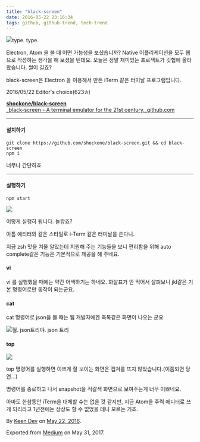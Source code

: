 ```yaml
---
title: "black-screen"
date: 2016-05-22 23:16:34
tags: github, github-trend, tech-trend 
---
```



![][image0]type. type.

Electron, Atom 을 볼 때 어떤 가능성을 보셨습니까? Native 어플리케이션을 모두 웹으로 작성하는 생각을 해 보셨을 텐데요. 오늘은 정말 재미있는 프로젝트가 깃헙에 올라 왔습니다. 썰이 길죠?

black-screen은 Electron 을 이용해서 만든 iTerm 같은 터미날 프로그램입니다.

2016/05/22 Editor's choice(623✰)

[**shockone/black-screen**  
_black-screen - A terminal emulator for the 21st century._github.com][anchor0][][anchor1]

---

#### 설치하기
    
    git clone https://github.com/shockone/black-screen.git && cd black-screen  
    npm i

너무나 간단하죠

---

#### 실행하기
    
    npm start

![][image1]

이렇게 실행히 됩니다. 놀랍죠?

아톰 에티터와 같은 스타일로 i-Term 같은 터미날을 쓴다니.

지금 zsh 맛을 겨울 알았는데 지원해 주는 기능들을 보니 편리함을 위해 auto complete같은 기능은 기본적으로 제공을 해 주네요.

#### vi

vi 를 실행했을 때에는 약간 어색하기는 하네요. 화살표가 안 먹어서 살펴보니 jkl같은 기본 명령어로만 동작이 되는군요.

#### cat

cat 명령어로 json을 볼 때는 웹 개발자에겐 축복같은 화면이 나오는 군요

![][image2]헐. json트리야. json 트리

#### top

![][image3]

top 명령어를 실행하면 이쁘게 잘 보이는 화면은 캡쳐를 뜨지 않았습니다.(이쯤되면 당연...)

명령어를 종료하고 나서 snapshot을 적갈색 화면으로 보여주는게 너무 이쁘네요.

아마도 한참동안 iTerm을 대체할 수는 없을 것 같지만, 지금 Atom을 주력 에디터로 쓰게 되리라고 1년전에는 상상도 할 수 없었을 테니 모르는 거죠.

By [Keen Dev][anchor2] on [May 22, 2016][anchor3].

Exported from [Medium][anchor4] on May 31, 2017\.


[anchor0]: https://github.com/shockone/black-screen "https://github.com/shockone/black-screen"
[anchor1]: https://github.com/shockone/black-screen
[anchor2]: https://medium.com/@keendev
[anchor3]: https://medium.com/p/d6e783922fab
[anchor4]: https://medium.com


[image0]: /images/1*-3iP5-TURZj9w0z5SQZr8Q.png
[image1]: /images/1*53PzecKOUjK01Csh9b8I5Q.gif
[image2]: /images/1*iyK2nu9AUfGH7Txc7zFU-g.png
[image3]: /images/1*9-7RNQ5kOAN2jmmtzjrqQQ.pn